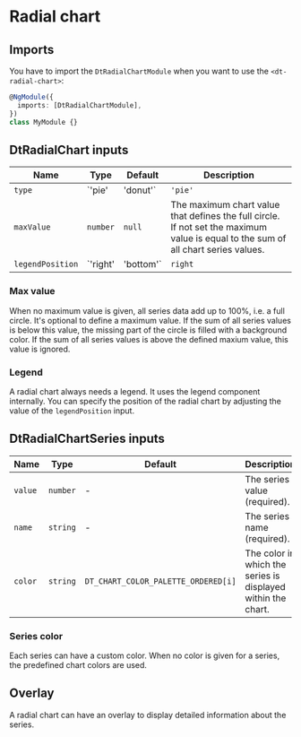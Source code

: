 # Radial chart

<ba-ux-snippet name="radial-chart-intro"></ba-ux-snippet>

<ba-ux-snippet name="radial-chart-pie"></ba-ux-snippet>

<ba-live-example name="DtExampleRadialChartDefaultPie"></ba-live-example>

<ba-ux-snippet name="radial-chart-donut"></ba-ux-snippet>

<ba-live-example name="DtExampleRadialChartDefaultDonut"></ba-live-example>

## Imports

You have to import the `DtRadialChartModule` when you want to use the
`<dt-radial-chart>`:

```typescript
@NgModule({
  imports: [DtRadialChartModule],
})
class MyModule {}
```

## DtRadialChart inputs

| Name             | Type                 | Default | Description                                                                                                                        |
| ---------------- | -------------------- | ------- | ---------------------------------------------------------------------------------------------------------------------------------- |
| `type`           | `'pie' | 'donut'`    | `'pie'` | The chart type; can be either a pie chart or a donut chart.                                                                        |
| `maxValue`       | `number`             | `null`  | The maximum chart value that defines the full circle. If not set the maximum value is equal to the sum of all chart series values. |
| `legendPosition` | `'right' | 'bottom'` | `right` | Defines where the chart's legend is placed.                                                                                        |

### Max value

When no maximum value is given, all series data add up to 100%, i.e. a full
circle. It's optional to define a maximum value. If the sum of all series values
is below this value, the missing part of the circle is filled with a background
color. If the sum of all series values is above the defined maxium value, this
value is ignored.

<ba-live-example name="DtExampleRadialChartMaxValue"></ba-live-example>

### Legend

A radial chart always needs a legend. It uses the legend component internally.
You can specify the position of the radial chart by adjusting the value of the
`legendPosition` input.

<ba-live-example name="DtExampleRadialChartLegend"></ba-live-example>

## DtRadialChartSeries inputs

| Name    | Type     | Default                             | Description                                                  |
| ------- | -------- | ----------------------------------- | ------------------------------------------------------------ |
| `value` | `number` | -                                   | The series value (required).                                 |
| `name`  | `string` | -                                   | The series name (required).                                  |
| `color` | `string` | `DT_CHART_COLOR_PALETTE_ORDERED[i]` | The color in which the series is displayed within the chart. |

### Series color

Each series can have a custom color. When no color is given for a series, the
predefined chart colors are used.

<ba-live-example name="DtExampleRadialChartCustomColors"></ba-live-example>

## Overlay

A radial chart can have an overlay to display detailed information about the
series.

<ba-live-example name="DtExampleRadialChartOverlay"></ba-live-example>
